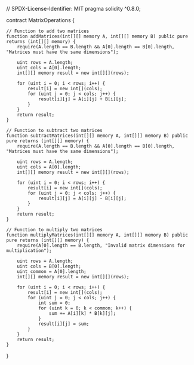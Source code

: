 // SPDX-License-Identifier: MIT
pragma solidity ^0.8.0;

contract MatrixOperations {
    
    // Function to add two matrices
    function addMatrices(int[][] memory A, int[][] memory B) public pure returns (int[][] memory) {
        require(A.length == B.length && A[0].length == B[0].length, "Matrices must have the same dimensions");

        uint rows = A.length;
        uint cols = A[0].length;
        int[][] memory result = new int[][](rows);

        for (uint i = 0; i < rows; i++) {
            result[i] = new int[](cols);
            for (uint j = 0; j < cols; j++) {
                result[i][j] = A[i][j] + B[i][j];
            }
        }
        return result;
    }

    // Function to subtract two matrices
    function subtractMatrices(int[][] memory A, int[][] memory B) public pure returns (int[][] memory) {
        require(A.length == B.length && A[0].length == B[0].length, "Matrices must have the same dimensions");

        uint rows = A.length;
        uint cols = A[0].length;
        int[][] memory result = new int[][](rows);

        for (uint i = 0; i < rows; i++) {
            result[i] = new int[](cols);
            for (uint j = 0; j < cols; j++) {
                result[i][j] = A[i][j] - B[i][j];
            }
        }
        return result;
    }

    // Function to multiply two matrices
    function multiplyMatrices(int[][] memory A, int[][] memory B) public pure returns (int[][] memory) {
        require(A[0].length == B.length, "Invalid matrix dimensions for multiplication");

        uint rows = A.length;
        uint cols = B[0].length;
        uint common = A[0].length;
        int[][] memory result = new int[][](rows);

        for (uint i = 0; i < rows; i++) {
            result[i] = new int[](cols);
            for (uint j = 0; j < cols; j++) {
                int sum = 0;
                for (uint k = 0; k < common; k++) {
                    sum += A[i][k] * B[k][j];
                }
                result[i][j] = sum;
            }
        }
        return result;
    }
}
